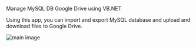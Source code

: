Manage MySQL DB Google Drive using VB.NET



Using this app, you can import and export MySQL database and upload and download files to Google Drive.

![main image](https://github.com/softdev1012/GDriveManager/blob/master/demo/image.png)